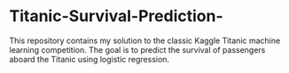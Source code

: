 # Titanic-Survival-Prediction-
This repository contains my solution to the classic Kaggle Titanic machine learning competition. The goal is to predict the survival of passengers aboard the Titanic using logistic regression.
